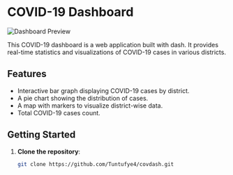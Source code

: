 # COVID-19 Dashboard 



![Dashboard Preview](dashboard_preview.png)

This COVID-19 dashboard is a web application built with dash. It provides real-time statistics and visualizations of COVID-19 cases in various districts.

## Features

- Interactive bar graph displaying COVID-19 cases by district.
- A pie chart showing the distribution of cases.
- A map with markers to visualize district-wise data.
- Total COVID-19 cases count.


## Getting Started


1. **Clone the repository**:

   ```bash
   git clone https://github.com/Tuntufye4/covdash.git
  
